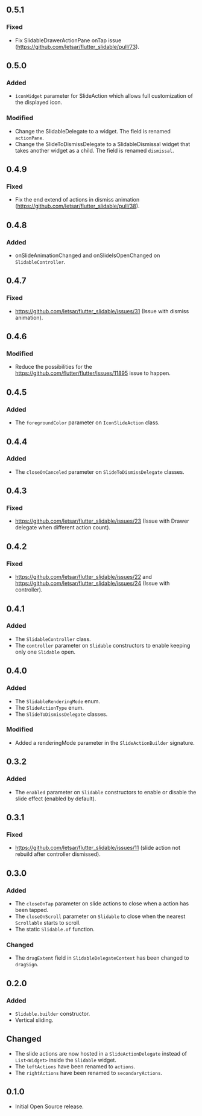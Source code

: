 ## 0.5.1
### Fixed
* Fix SlidableDrawerActionPane onTap issue (https://github.com/letsar/flutter_slidable/pull/73).

## 0.5.0
### Added
* `iconWidget` parameter for SlideAction which allows full customization of the
  displayed icon.

### Modified
* Change the SlidableDelegate to a widget. The field is renamed `actionPane`.
* Change the SlideToDismissDelegate to a SlidableDismissal widget that takes another widget as a child. The field is renamed `dismissal`.

## 0.4.9
### Fixed
* Fix the end extend of actions in dismiss animation (https://github.com/letsar/flutter_slidable/pull/38).

## 0.4.8
### Added
* onSlideAnimationChanged and onSlideIsOpenChanged on `SlidableController`.

## 0.4.7
### Fixed
* https://github.com/letsar/flutter_slidable/issues/31 (Issue with dismiss animation).

## 0.4.6
### Modified
* Reduce the possibilities for the https://github.com/flutter/flutter/issues/11895 issue to happen.

## 0.4.5
### Added
* The `foregroundColor` parameter on `IconSlideAction` class.

## 0.4.4
### Added
* The `closeOnCanceled` parameter on `SlideToDismissDelegate` classes.

## 0.4.3
### Fixed
* https://github.com/letsar/flutter_slidable/issues/23 (Issue with Drawer delegate when different action count).

## 0.4.2
### Fixed
* https://github.com/letsar/flutter_slidable/issues/22 and https://github.com/letsar/flutter_slidable/issues/24 (Issue with controller).

## 0.4.1
### Added
* The `SlidableController` class.
* The `controller` parameter on `Slidable` constructors to enable keeping only one `Slidable` open.

## 0.4.0
### Added
* The `SlidableRenderingMode` enum.
* The `SlideActionType` enum.
* The `SlideToDismissDelegate` classes.

### Modified
* Added a renderingMode parameter in the `SlideActionBuilder` signature.

## 0.3.2
### Added
* The `enabled` parameter on `Slidable` constructors to enable or disable the slide effect (enabled by default). 

## 0.3.1
### Fixed
* https://github.com/letsar/flutter_slidable/issues/11 (slide action not rebuild after controller dismissed).

## 0.3.0
### Added
* The `closeOnTap` parameter on slide actions to close when a action has been tapped.
* The `closeOnScroll` parameter on `Slidable` to close when the nearest `Scrollable` starts to scroll.
* The static `Slidable.of` function.

### Changed
* The `dragExtent` field in `SlidableDelegateContext` has been changed to `dragSign`. 

## 0.2.0
### Added
* `Slidable.builder` constructor.
* Vertical sliding.

## Changed
* The slide actions are now hosted in a `SlideActionDelegate` instead of `List<Widget>` inside the `Slidable` widget.
* The `leftActions` have been renamed to `actions`.
* The `rightActions` have been renamed to `secondaryActions`.

## 0.1.0
* Initial Open Source release.
